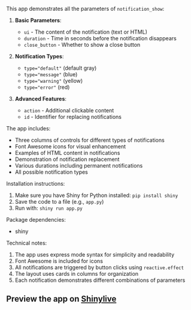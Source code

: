 This app demonstrates all the parameters of `notification_show`:

1. **Basic Parameters**:
   - `ui` - The content of the notification (text or HTML)
   - `duration` - Time in seconds before the notification disappears
   - `close_button` - Whether to show a close button

2. **Notification Types**:
   - `type="default"` (default gray)
   - `type="message"` (blue)
   - `type="warning"` (yellow)
   - `type="error"` (red)

3. **Advanced Features**:
   - `action` - Additional clickable content
   - `id` - Identifier for replacing notifications

The app includes:
- Three columns of controls for different types of notifications
- Font Awesome icons for visual enhancement
- Examples of HTML content in notifications
- Demonstration of notification replacement
- Various durations including permanent notifications
- All possible notification types

Installation instructions:
1. Make sure you have Shiny for Python installed: `pip install shiny`
2. Save the code to a file (e.g., `app.py`)
3. Run with: `shiny run app.py`

Package dependencies:
- shiny

Technical notes:
1. The app uses express mode syntax for simplicity and readability
2. Font Awesome is included for icons
3. All notifications are triggered by button clicks using `reactive.effect`
4. The layout uses cards in columns for organization
5. Each notification demonstrates different combinations of parameters
## Preview the app on [Shinylive](https://shinylive.io/py/app/#h=0&code=NobwRAdghgtgpmAXAAjFADugdOgnmAGlQGMB7CAFzkqVQDMAnUmZAZwAsBLCXZTmdKQYVkDOFGIVOANzgAdCI2ZsuPLHAAe6Ma1Z8BQkd3QBXCkROciYiABM4DBQoDEyAIK3byAGLkRbgHc4VmY4ZABhAGVI5DohPjIIVgVLLHZxWwB9RKpKAAoFZCLkVIAJABUAWQAZPIByAB4AG24Aa1E4JoBeOTBWClwm4PS4Cl7kdjE6HrB2Cgp0VkQAemXiWwgAK1YsYibSE1s6JqgxXeZlqE2oDWWWgCNWZbjKAFooIJD4ZYA2LAAWLAAJjWukuTSaWBg3F2ul6AD46gBKBQoiAuZAABSgAHMwlIKENkFA7Mh7KxiAxOOgpOQUpwcLi4JlSDTWHkCUMZgA5UhSOicYhQWkQZAAETgMFIvSIAohUHuXPKDBMcDRCgCnAo7BKDJOuAOFGypCaJhgSTySMQhWKrnCJrNooAjCgAEJQViC5C8-mC4WccjJUXFTXa3W7U62S3W4PFYqpIUMLLpKD2BgFMDuz3Eb18zgCoUi5JgNFxuOpYxmTISEWZe5mCjkDMcUgBOsewUy5C9SLsVvILNen35v0i3qlstFCsQUxGmsBiB1htN3ottv7CA4rs9vsBZDVcg48UmBj+uklm2T6ez6uSBdL+Yrvq7zIQUjZfaseSEbtgXv9gB1LU+zMCJPzCV1l3RC90VjZA7Qdc1kCBFBhwLM9RXKXB0GCS9kFDHUE0jaM8PLBlE2TDIHAzNDRwXZAsJw4sJyvBlKznO9yAfRsIGbF94F0Jltz-XdkEqYJWCZBjsO-Fiy2vKt5y4+tH141cXwCU4IG4Lcfx3QCtJ06ScPHUj4zYmdFM4xcVJ4vjW0yBwmEcPSRP7ABRBhnOM2SnDghDTSQgBmFA3GsvQSS8ABJMUgzjAjwwoki4LIiMk0yFM0wzMKi2JUkYuYsypwsm8lJsqD7LbMrhP-PcgLDHKF1MlLzKwdjb1rWynzXTIxHQE5iG-Ih9L3AAlOB+okcRFV8lrirayyOM6ir1IcvqBuZEx0FsYUht-ABVbbduQcbJsGhUhmajF3NkSgJkioYGD0OIGGQe4OxzN9fULBcgwAATEedZHUOg6DgSQFAB8Q72BuBbooPJ2KwHr3uzNF7DoZBMmS1KvpHH6uLXAo5t-couD0TgIrej7kDx9Cx0IIqyRPDCuiCvD1QgKGgbgEGwYhrnAZh3m4eoBGkZ6jccXRuBMexq08NSOm6MJ3dicnIpejJynabzen6P6KBcGe+InQABjYcHyFsYsCCZ2wWZFLpzY5vzueFvnwbGQXoakWH4cRxbkZfN8P1IL8ZblnHWuVgnFyJpmtfJ3Xvow+69DfZA9nDsIuugu2Sezr9uPILpvCgJovwLjXmdPJ2AFZXdg1wbrF+67Eek3XtjtOBiYyGhb9kXQa9gffZkEWA4l-iJKZSOsej+ae9rBOSbKKpakaTgs5OXQZjoKBXhCFovAP15iE4Bg9jgV5uDiBEGmWTh4QY5OdagZABMkvFkD7sJl4XMiauGs-4zC-kJMATcx4809gLd2Q91BTyDj1TSDBtKbnnvLGMuM9Yq3jmrJm68aj1AaNvPYHpWD70PsfTgp9D4UCpCSHEQxXiaHITADCD8n4v21hTKmqD0FHj-infGGEgFM1Ab0AROlehQJ9jA2W-NvbwInogsWgdZzBwck5IQmDF7hgAarVs6sNZEM3qQneFCqFHxNLQ2Ih8L5XxYRoDhDBWhcOfq-HW79RQ6NesIwxEBxEk0kWAPxsi4KcxbvDduthO6xHiGVCK+VYrQI9oo0e8j0lIM0T1MqeiFZwSVrguOmRV4116LROO+FgLEmsjKJmZUuipCgBmcILRiDtHgAAQi7JMWWMxnBdnIHsQUrQZgVwcAjOojVyA7zGXAWw3TkTjmAZOB2dcFxdF5BAMI8FkCRAoEbPQJhKCcCaDvHOtg5EqNhiPOBg9VGi3yNPNaE0NoFOwTHEpGEykEJJknbxVN1pTQuv-H5DM1llloTMEF50ZoNJJhs1mOz5CRLdo8u5Si0kIOeeLZBL44WbSOlQT5isGSBL+cYxOYBeEiP1nMolXhtRhG0HDAMJg9DkCGkzGFvQiVgsRTXUJ4C8RCo1sip27NIlgAAL5EHANAeAtAwBiAAI6WDEPASgOwKAaAoD+MAOQxYqoUBwhY+xCScHuAoCAZo8AKHQJFD0fka5xjlQAXSAA)
